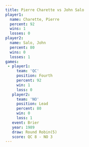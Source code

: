 ```yaml
---
title: Pierre Charette vs John Salo
player1:                
  name: Charette, Pierre
  percent: 92           
  wins: 1               
  losses: 0             
player2:                
  name: Salo, John      
  percent: 80           
  wins: 0               
  losses: 1             
games:
 - player1:          
     team: 'QC'      
     position: Fourth
     percent: 92     
     win: 1          
     loss: 0         
   player2:        
     team: 'NO'    
     position: Lead
     percent: 80   
     win: 0        
     loss: 1       
   event: Brier        
   year: 1989          
   draw: Round Robin(5)
   score: QC 8 - NO 3  
---
```

